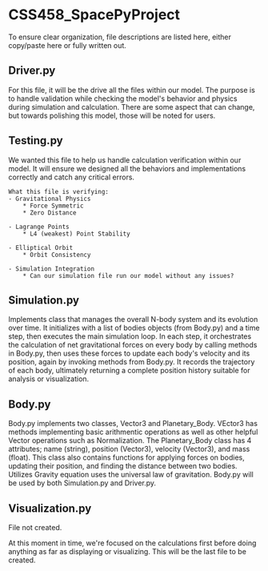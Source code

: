 # CSS458_SpacePyProject
To ensure clear organization, file descriptions are listed here, either copy/paste here or fully written out.

## Driver.py
For this file, it will be the drive all the files within our model. The purpose is to handle validation while checking the model's behavior and physics during simulation and calculation. There are some aspect that can change, but towards polishing this model, those will be noted for users. 

## Testing.py
We wanted this file to help us handle calculation verification within our model. It will ensure we designed all the behaviors and implementations correctly and catch any critical errors. 

    What this file is verifying:
    - Gravitational Physics
        * Force Symmetric
        * Zero Distance

    - Lagrange Points
        * L4 (weakest) Point Stability

    - Elliptical Orbit
        * Orbit Consistency
    
    - Simulation Integration
        * Can our simulation file run our model without any issues?

## Simulation.py

Implements class that manages the overall N-body system and its evolution over time. It initializes with a list of bodies objects (from Body.py) and a time step, then executes the main simulation loop. In each step, it orchestrates the calculation of net gravitational forces on every body by calling methods in Body.py, then uses these forces to update each body's velocity and its position, again by invoking methods from Body.py. It records the trajectory of each body, ultimately returning a complete position history suitable for analysis or visualization.

## Body.py

Body.py implements two classes, Vector3 and Planetary_Body. VEctor3 has methods implementing basic arithmentic operations as well as other helpful Vector operations such as Normalization. The Planetary_Body class has 4 attributes; name (string), position (Vector3), velocity (Vector3), and mass (float). This class also contains functions for applying forces on bodies, updating their position, and finding the distance between two bodies. Utilizes Gravity equation uses the universal law of gravitation. Body.py will be used by both Simulation.py and Driver.py.

## Visualization.py
File not created.

At this moment in time, we're focused on the calculations first before doing anything as far as displaying or visualizing. This will be the last file to be created. 
